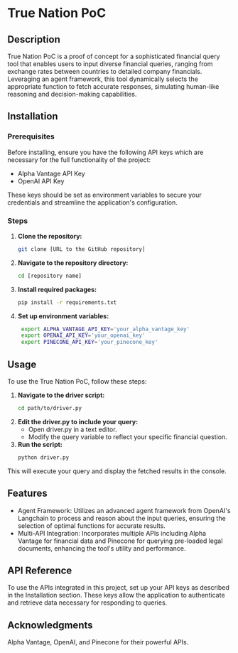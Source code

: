 # True Nation PoC

## Description

True Nation PoC is a proof of concept for a sophisticated financial query tool that enables users to input diverse financial queries, ranging from exchange rates between countries to detailed company financials. Leveraging an agent framework, this tool dynamically selects the appropriate function to fetch accurate responses, simulating human-like reasoning and decision-making capabilities.

## Installation

### Prerequisites

Before installing, ensure you have the following API keys which are necessary for the full functionality of the project:
- Alpha Vantage API Key
- OpenAI API Key

These keys should be set as environment variables to secure your credentials and streamline the application's configuration.

### Steps

1. **Clone the repository:**
   ```bash
   git clone [URL to the GitHub repository]
2. **Navigate to the repository directory:**
   ```bash
   cd [repository name]
3. **Install required packages:**
   ```bash
   pip install -r requirements.txt
4. **Set up environment variables:**
   ```bash
    export ALPHA_VANTAGE_API_KEY='your_alpha_vantage_key'
    export OPENAI_API_KEY='your_openai_key'
    export PINECONE_API_KEY='your_pinecone_key'
## Usage

To use the True Nation PoC, follow these steps:

1. **Navigate to the driver script:**
    ```bash
    cd path/to/driver.py
2. **Edit the driver.py to include your query:**
    + Open driver.py in a text editor.
    + Modify the query variable to reflect your specific financial question.
3. **Run the script:**
    ```bash
    python driver.py
This will execute your query and display the fetched results in the console.

## Features
+ Agent Framework: Utilizes an advanced agent framework from OpenAI's Langchain to process and reason about the input queries, ensuring the selection of optimal functions for accurate results.
+ Multi-API Integration: Incorporates multiple APIs including Alpha Vantage for financial data and Pinecone for querying pre-loaded legal documents, enhancing the tool's utility and performance.


## API Reference

To use the APIs integrated in this project, set up your API keys as described in the Installation section. These keys allow the application to authenticate and retrieve data necessary for responding to queries.



## Acknowledgments
Alpha Vantage, OpenAI, and Pinecone for their powerful APIs.
